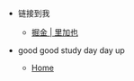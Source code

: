 
<!-- _navbar.md -->

<!-- _navbar.md -->

* 链接到我
  - [掘金 | 里加也](https://juejin.cn/user/3241815294873080)


* good good study day day up
  * [Home](/)
  <!-- * [1.01-web-api](web-api/01-webApi.md)
  * [2.项目开发流程](share/项目开发流程.md)
  * [3.怎么提高](share/怎么提高.md) -->
  <!-- * [TypeScript]() -->
  <!-- * [Webpack]() -->
  <!-- * [Node]() -->
  <!-- * [Python]() -->
  <!-- * [LeetCode]() -->
 
  
